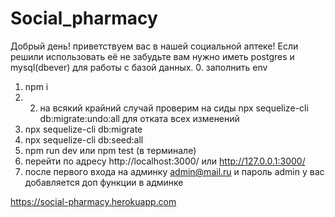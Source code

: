 # Social_pharmacy
Добрый день! приветствуем вас в нашей социальной аптеке!
Если решили использовать её не забудьте вам нужно иметь 
postgres и mysql(dbever) для работы с базой данных.
0. заполнить env
1. npm i
1. 2) на всякий крайний случай проверим на сиды 
npx sequelize-cli db:migrate:undo:all  для отката всех изменений
2. npx sequelize-cli db:migrate
3. npx sequelize-cli db:seed:all
4. npm run dev или npm test (в терминале)
5. перейти по адресу http://localhost:3000/ или http://127.0.0.1:3000/
6. после первого входа на админку admin@mail.ru и пароль admin у вас добавляется доп функции в админке

https://social-pharmacy.herokuapp.com
